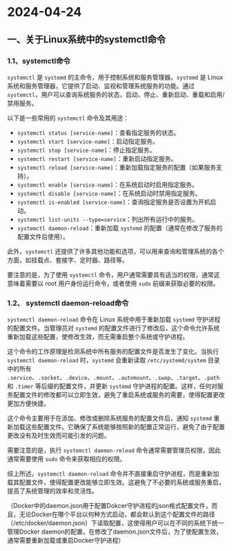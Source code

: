 # 2024-04-24

## 一、关于Linux系统中的systemctl命令

### 1.1、systemctl命令

`systemctl` 是 `systemd` 的主命令，用于控制系统和服务管理器。`systemd` 是 Linux 系统和服务管理器，它提供了启动、监视和管理系统服务的功能。通过 `systemctl`，用户可以查询系统服务的状态，启动、停止、重新启动、重载和启用/禁用服务。

以下是一些常用的 `systemctl` 命令及其用途：

- `systemctl status [service-name]`：查看指定服务的状态。
- `systemctl start [service-name]`：启动指定服务。
- `systemctl stop [service-name]`：停止指定服务。
- `systemctl restart [service-name]`：重新启动指定服务。
- `systemctl reload [service-name]`：重新加载指定服务的配置（如果服务支持）。
- `systemctl enable [service-name]`：在系统启动时启用指定服务。
- `systemctl disable [service-name]`：在系统启动时禁用指定服务。
- `systemctl is-enabled [service-name]`：查询指定服务是否设置为开机启动。
- `systemctl list-units --type=service`：列出所有运行中的服务。
- `systemctl daemon-reload`：重新加载 `systemd` 的配置（通常在修改了服务的配置文件后使用）。

此外，`systemctl` 还提供了许多其他功能和选项，可以用来查询和管理系统的各个方面，如挂载点、套接字、定时器、路径等。

要注意的是，为了使用 `systemctl` 命令，用户通常需要具有适当的权限，通常这意味着需要以 root 用户身份运行命令，或者使用 `sudo` 前缀来获取必要的权限。

### 1.2、 systemctl daemon-reload命令

`systemctl daemon-reload` 命令在 Linux 系统中用于重新加载 `systemd` 守护进程的配置文件。当管理员对 `systemd` 的配置文件进行了修改后，这个命令允许系统重新加载这些配置，使修改生效，而无需重启整个系统或守护进程。

这个命令的工作原理是检测系统中所有服务的配置文件是否发生了变化。当执行 `systemctl daemon-reload` 时，`systemd` 会重新读取 `/etc/systemd/system` 目录中的所有 `.service`、`.socket`、`.device`、`.mount`、`.automount`、`.swap`、`.target`、`.path` 和 `.timer` 等后缀的配置文件，并更新 `systemd` 守护进程的配置。这样，任何对服务配置文件的修改都可以立即生效，避免了重启系统或服务的需要，使得配置更改更加方便快捷。

这个命令主要用于在添加、修改或删除系统服务的配置文件后，通知 `systemd` 重新加载这些配置文件。它确保了系统能够按照新的配置正常运行，避免了由于配置更改没有及时生效而可能引发的问题。

需要注意的是，执行 `systemctl daemon-reload` 命令通常需要管理员权限，因此通常需要使用 `sudo` 命令来获取相应的权限。

综上所述，`systemctl daemon-reload` 命令并不直接重启守护进程，而是重新加载其配置文件，使得配置更改能够立即生效。这避免了不必要的系统或服务重启，提高了系统管理的效率和灵活性。

（Docker中的daemon.json用于配置Dokcer守护进程的json格式配置文件，而且，无论Docker在哪个平台以何种方式启动，都会默认到这个配置文件的路径（/etc/docker/daemon.json）下读取配置，这使得用户可以在不同的系统下统一管理Docker daemon的配置，在修改了daemon.json文件后，为了使配置生效，通常需要重新加载或重启Docker守护进程）



